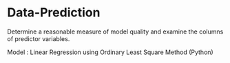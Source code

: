 # Data-Prediction

Determine a reasonable measure of model quality and examine the columns of predictor variables. 

Model : Linear Regression using Ordinary Least Square Method (Python)
